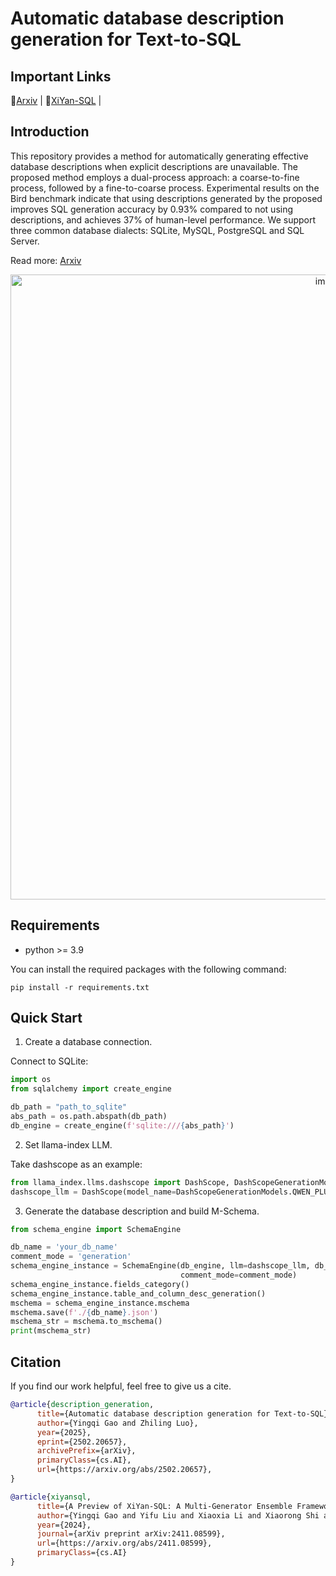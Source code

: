 # Automatic database description generation for Text-to-SQL

## Important Links

🤖[Arxiv](https://arxiv.org/abs/2502.20657) |
📖[XiYan-SQL](https://github.com/XGenerationLab/XiYan-SQL) |


## Introduction
This repository provides a method for automatically generating effective database descriptions when explicit descriptions are unavailable. The proposed method employs a dual-process approach: a coarse-to-fine process, followed by a fine-to-coarse process. Experimental results on the Bird benchmark indicate that using descriptions generated by the proposed improves SQL generation accuracy by 0.93% compared to not using descriptions, and achieves 37% of human-level performance. 
We support three common database dialects: SQLite, MySQL, PostgreSQL and SQL Server.

Read more: [Arxiv](https://arxiv.org/abs/2502.20657)
<p align="center">
  <img src="https://github.com/XGenerationLab/XiYan-DBDescGen/blob/main/description_generation.png" alt="image" width="1000"/>
</p>

## Requirements
+ python >= 3.9

You can install the required packages with the following command:
```shell
pip install -r requirements.txt
```

## Quick Start

1. Create a database connection.

Connect to SQLite:
```python
import os
from sqlalchemy import create_engine

db_path = "path_to_sqlite"
abs_path = os.path.abspath(db_path)
db_engine = create_engine(f'sqlite:///{abs_path}')
```

2. Set llama-index LLM.

Take dashscope as an example:
```python
from llama_index.llms.dashscope import DashScope, DashScopeGenerationModels
dashscope_llm = DashScope(model_name=DashScopeGenerationModels.QWEN_PLUS, api_key='YOUR API KEY HERE.')
```

3. Generate the database description and build M-Schema.
```python
from schema_engine import SchemaEngine

db_name = 'your_db_name'
comment_mode = 'generation'
schema_engine_instance = SchemaEngine(db_engine, llm=dashscope_llm, db_name=db_name,
                                      comment_mode=comment_mode)
schema_engine_instance.fields_category()
schema_engine_instance.table_and_column_desc_generation()
mschema = schema_engine_instance.mschema
mschema.save(f'./{db_name}.json')
mschema_str = mschema.to_mschema()
print(mschema_str)
```

## Citation
If you find our work helpful, feel free to give us a cite.

```bibtex
@article{description_generation,
      title={Automatic database description generation for Text-to-SQL}, 
      author={Yingqi Gao and Zhiling Luo},
      year={2025},
      eprint={2502.20657},
      archivePrefix={arXiv},
      primaryClass={cs.AI},
      url={https://arxiv.org/abs/2502.20657}, 
}

@article{xiyansql,
      title={A Preview of XiYan-SQL: A Multi-Generator Ensemble Framework for Text-to-SQL}, 
      author={Yingqi Gao and Yifu Liu and Xiaoxia Li and Xiaorong Shi and Yin Zhu and Yiming Wang and Shiqi Li and Wei Li and Yuntao Hong and Zhiling Luo and Jinyang Gao and Liyu Mou and Yu Li},
      year={2024},
      journal={arXiv preprint arXiv:2411.08599},
      url={https://arxiv.org/abs/2411.08599},
      primaryClass={cs.AI}
}
```
